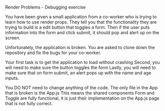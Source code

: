 Render Problems - Debugging exercise

You have been given a small application from a co-worker who is trying to learn how to use render props.  They tell you that the functionality they are trying to build is a edit button that toggles a form. Then if the user puts information into the form and click submit, it should pop and alert up on the screen.

Unfortunately, the application is broken.  You are asked to clone down the repository and fix the bugs for your co-worker.

Your first task is to get the application to load without crashing
Second, you will need to make sure the button toggles the form
Lastly, you will need to make sure that on form submit, an alert pops up with the name and age inputs.

You DO NOT need to change anything of the code.  The only file in the App that is broken is the App.js
This means the shared components Form and Toggle are fully functional, it is just their implementation 
on the App.js page that is not fully correct.